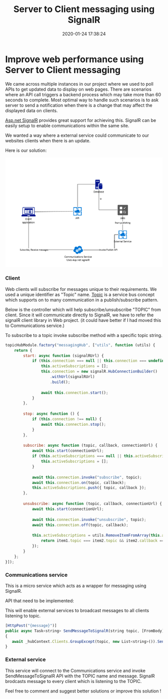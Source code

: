 ﻿---
title: >-
  Server to Client messaging using SignalR
date: 2020-01-24 17:38:24
tags: server-to-client messaging signalR web performance TOPIC
---


# Improve web performance using Server to Client messaging

We came across multiple instances in our project where we used to poll APIs to get updated data to display on web pages. There are scenarios where an API call triggers a backend process which may take more than 60 seconds to complete. Most optimal way to handle such scenarios is to ask server to send a notification when there is a change that may affect the displayed data on clients.

[Asp.net SignalR](https://docs.microsoft.com/en-us/aspnet/core/tutorials/signalr?view=aspnetcore-3.1&tabs=visual-studio) provides great support for achieving this. SignalR can be easily setup to enable communications within the same site.

We wanted a way where a external service could communicate to our websites clients when there is an update.

Here is our solution:


![Server to client communication using micro service](https://github.com/mahesh8488/static-warehouse/blob/master/images/serverToClientUsingAspNetSignalR.PNG?raw=truehttps://github.com/mahesh8488/static-warehouse/blob/master/images/serverToClientUsingAspNetSignalR.PNG?raw=true)


### Client 
Web clients will subscribe for messages unique to their requirements.
We used a unique identifier as "Topic" name. [Topic](https://docs.microsoft.com/en-us/azure/service-bus-messaging/service-bus-queues-topics-subscriptions#topics-and-subscriptions) is a service bus concept which supports on to many communication in a publish/subscribe pattern.

Below is the controller which will help subscribe/unsubscribe "TOPIC" from client. Since it will communicate directly to SignalR, we have to refer the signalR client library in Web project. (it could have better if I had moved this to Communications service.)

To subscribe to a topic invoke subscribe method with a specific topic string.




```js
topicHubModule.factory("messagingHub", ["utils", function (utils) {
    return {
        start: async function (signalRUrl) {
            if (this.connection === null || this.connection === undefined) {
                this.activeSubscriptions = [];
                this.connection = new signalR.HubConnectionBuilder()
                    .withUrl(signalRUrl)
                    .build();

                await this.connection.start();
            }
        },

        stop: async function () {
            if (this.connection !== null) {
                await this.connection.stop();
            }
        },

        subscribe: async function (topic, callback, connectionUrl) {
            await this.start(connectionUrl);
            if (this.activeSubscriptions === null || this.activeSubscriptions === undefined) {
                this.activeSubscriptions = [];
            }

            await this.connection.invoke("subscribe", topic);
            await this.connection.on(topic, callback);
            this.activeSubscriptions.push({ topic, callback });
        },

        unsubscribe: async function (topic, callback, connectionUrl) {
            await this.start(connectionUrl);

            await this.connection.invoke("unsubscribe", topic);
            await this.connection.off(topic, callback);

            this.activeSubscriptions = utils.RemoveItemFromArray(this.activeSubscriptions, { topic, callback }, (item1, item2) => {
                return item1.topic === item2.topic && item2.callback === item2.callback;
            });
        }
    };
}]);
```


### Communications service
This is a micro service which acts as a wrapper for messaging using SignalR. 

API that need to be implemented:

This will enable external services to broadcast messages to all clients listening to topic.

```js
[HttpPost("{message}")]
public async Task<string> SendMessageToSignalR(string topic, [FromBody] Message message)
{
   await _hubContext.Clients.GroupExcept(topic, new List<string>()).SendAsync(topic, message.body);
}
```

  
### External service
This service will connect to the Communications service and invoke SendMessageToSignalR API with the TOPIC name and message. SignalR brodcasts message to every client which is listening to the TOPIC.

Feel free to comment and suggest better solutions or improve this solution !